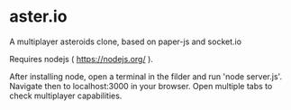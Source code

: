 # aster.io
A multiplayer asteroids clone, based on paper-js and socket.io

Requires nodejs ( https://nodejs.org/ ).

After installing node, open a terminal in the filder and run 'node server.js'. Navigate then to localhost:3000 in your browser. Open multiple tabs to check multiplayer capabilities.